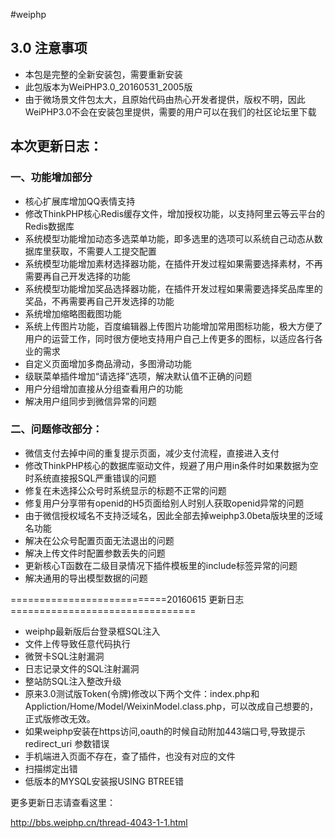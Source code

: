 #weiphp

## 3.0 注意事项

* 本包是完整的全新安装包，需要重新安装
* 此包版本为WeiPHP3.0_20160531_2005版
* 由于微场景文件包太大，且原始代码由热心开发者提供，版权不明，因此WeiPHP3.0不会在安装包里提供，需要的用户可以在我们的社区论坛里下载


## 本次更新日志：

### 一、功能增加部分
* 核心扩展库增加QQ表情支持
* 修改ThinkPHP核心Redis缓存文件，增加授权功能，以支持阿里云等云平台的Redis数据库
* 系统模型功能增加动态多选菜单功能，即多选里的选项可以系统自己动态从数据库里获取，不需要人工提交配置
* 系统模型功能增加素材选择器功能，在插件开发过程如果需要选择素材，不再需要再自己开发选择的功能
* 系统模型功能增加奖品选择器功能，在插件开发过程如果需要选择奖品库里的奖品，不再需要再自己开发选择的功能
* 系统增加缩略图截图功能
* 系统上传图片功能，百度编辑器上传图片功能增加常用图标功能，极大方便了用户的运营工作，同时很方便地支持用户自己上传更多的图标，以适应各行各业的需求
* 自定义页面增加多商品滑动，多图滑动功能
* 级联菜单插件增加“请选择”选项，解决默认值不正确的问题
* 用户分组增加直接从分组查看用户的功能
* 解决用户组同步到微信异常的问题

### 二、问题修改部分：
* 微信支付去掉中间的重复提示页面，减少支付流程，直接进入支付
* 修改ThinkPHP核心的数据库驱动文件，规避了用户用in条件时如果数据为空时系统直接报SQL严重错误的问题
* 修复在未选择公众号时系统显示的标题不正常的问题
* 修复用户分享带有openid的H5页面给别人时别人获取openid异常的问题
* 由于微信授权域名不支持泛域名，因此全部去掉weiphp3.0beta版块里的泛域名功能
* 解决在公众号配置页面无法退出的问题
* 解决上传文件时配置参数丢失的问题
* 更新核心T函数在二级目录情况下插件模板里的include标签异常的问题
* 解决通用的导出模型数据的问题


===========================20160615 更新日志================================

* weiphp最新版后台登录框SQL注入
* 文件上传导致任意代码执行
* 微贺卡SQL注射漏洞
* 日志记录文件的SQL注射漏洞
* 整站防SQL注入整改升级
* 原来3.0测试版Token(令牌)修改以下两个文件：index.php和Appliction/Home/Model/WeixinModel.class.php，可以改成自己想要的，正式版修改无效。
* 如果weiphp安装在https访问,oauth的时候自动附加443端口号,导致提示 redirect_uri 参数错误
* 手机端进入页面不存在，查了插件，也没有对应的文件
* 扫描绑定出错
* 低版本的MYSQL安装报USING BTREE错


更多更新日志请查看这里：

http://bbs.weiphp.cn/thread-4043-1-1.html